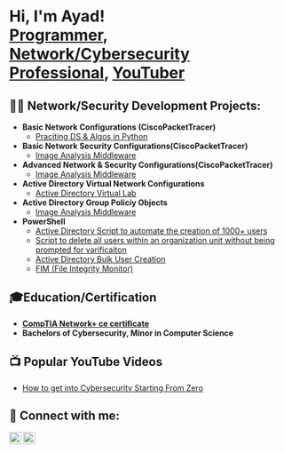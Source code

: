 <h1>Hi, I'm Ayad! <br/><a href="https://github.com/joshmadakor1">Programmer</a>, <a href="https://www.linkedin.com/in/joshmadakor/">Network/Cybersecurity Professional</a>, <a href="https://www.youtube.com/c/joshmadakor">YouTuber</a></h1>

<h2>👨‍💻 Network/Security Development Projects:</h2>

- <b>Basic Network Configurations (CiscoPacketTracer)</b>
  - [Praciting DS & Algos in Python](https://github.com/joshmadakor1/Algorithms-Practice)
- <b>Basic Network Security Configurations(CiscoPacketTracer)</b>
  - [Image Analysis Middleware](https://github.com/joshmadakor1/4chan-Image-Analysis-Middleware-C964)
- <b>Advanced Network & Security Configurations(CiscoPacketTracer)</b>
  - [Image Analysis Middleware](https://github.com/joshmadakor1/4chan-Image-Analysis-Middleware-C964) 
- <b>Active Directory Virtual Network Configurations</b>
  - [Active Directory Virtual Lab](https://github.com/AyadHamza/ActiveDirectoryLAB)
- <b>Active Directory Group Policiy Objects</b>
  - [Image Analysis Middleware](https://github.com/joshmadakor1/4chan-Image-Analysis-Middleware-C964)
- <b>PowerShell</b>
  - [Active Directory Script to automate the creation of 1000+ users](https://github.com/AyadHamza/ADUserPowerShellScript)
  - [Script to delete all users within an organization unit without being prompted for varificaiton](https://github.com/AyadHamza/DeleteADUsers)
  - [Active Directory Bulk User Creation](https://github.com/joshmadakor1/AD_PS)
  - [FIM (File Integrity Monitor)](https://github.com/joshmadakor1/PowerShell-Integrity-FIM)

<h2>🎓Education/Certification</h2>

  - [**CompTIA Network+ ce certificate**](file:///C:/Users/Ayad/Documents/Certificates/CompTIA%20Network+%20ce%20certificate.pdf)
  - **Bachelors of Cybersecurity, Minor in Computer Science**
 
<h2>📺 Popular YouTube Videos</h2>

- [How to get into Cybersecurity Starting From Zero](https://www.youtube.com/watch?v=a83ASGn_V_s)

<h2> 🤳 Connect with me:</h2>

[<img align="left" alt="AyadHamza | YouTube" width="22px" src="https://cdn.jsdelivr.net/npm/simple-icons@v3/icons/youtube.svg" />][youtube]
[<img align="left" alt="AyadHamza | LinkedIn" width="22px" src="https://cdn.jsdelivr.net/npm/simple-icons@v3/icons/linkedin.svg" />][linkedin]

[youtube]: https://www.youtube.com/channel/UC06yXZTNg4vFXAq34nOFJKw
[linkedin]: www.linkedin.com/in/AyadHamza/


<!--
**joshmadakor1/joshmadakor1** is a ✨ _special_ ✨ repository because its `README.md` (this file) appears on your GitHub profile.

Here are some ideas to get you started:

- 🔭 I’m currently working on ...
- 🌱 I’m currently learning ...
- 👯 I’m looking to collaborate on ...
- 🤔 I’m looking for help with ...
- 💬 Ask me about ...
- 📫 How to reach me: ...
- 😄 Pronouns: ...
- ⚡ Fun fact: ...
-->

